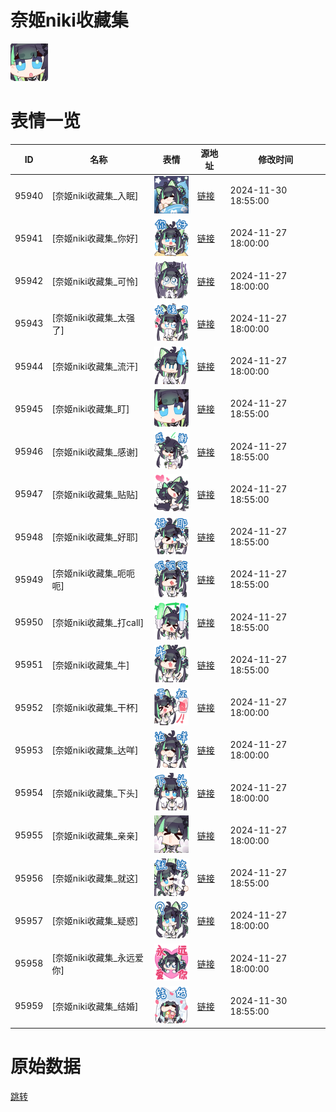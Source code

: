 # 奈姬niki收藏集

<img src="./cover.png" height="60" alt="cover" />

# 表情一览

|ID|名称|表情|源地址|修改时间|
|----|----|----|----|----|
|95940|[奈姬niki收藏集_入眠]|<img src="./pic/095940_%5B奈姬niki收藏集_入眠%5D.png" height="60" alt="入眠"/>|[链接](https://i0.hdslb.com/bfs/garb/b6e35227b7ffbe950d6586eba0304de836aa1256.png)|2024-11-30 18:55:00|
|95941|[奈姬niki收藏集_你好]|<img src="./pic/095941_%5B奈姬niki收藏集_你好%5D.png" height="60" alt="你好"/>|[链接](https://i0.hdslb.com/bfs/garb/e9e7160916b150503a364922d28c1cb5cded9965.png)|2024-11-27 18:00:00|
|95942|[奈姬niki收藏集_可怜]|<img src="./pic/095942_%5B奈姬niki收藏集_可怜%5D.png" height="60" alt="可怜"/>|[链接](https://i0.hdslb.com/bfs/garb/2cf91bc023108f83b411b1c1d60e0b9b0f155495.png)|2024-11-27 18:00:00|
|95943|[奈姬niki收藏集_太强了]|<img src="./pic/095943_%5B奈姬niki收藏集_太强了%5D.png" height="60" alt="太强了"/>|[链接](https://i0.hdslb.com/bfs/garb/068ebe63ce84b699a97578599ec55ab3a0efbc69.png)|2024-11-27 18:00:00|
|95944|[奈姬niki收藏集_流汗]|<img src="./pic/095944_%5B奈姬niki收藏集_流汗%5D.png" height="60" alt="流汗"/>|[链接](https://i0.hdslb.com/bfs/garb/5236353b26fc68d81f305a7bedd9fd6901b44a39.png)|2024-11-27 18:00:00|
|95945|[奈姬niki收藏集_盯]|<img src="./pic/095945_%5B奈姬niki收藏集_盯%5D.png" height="60" alt="盯"/>|[链接](https://i0.hdslb.com/bfs/garb/111ed4722a84f276540d8321aebc8596c37c03b4.png)|2024-11-27 18:55:00|
|95946|[奈姬niki收藏集_感谢]|<img src="./pic/095946_%5B奈姬niki收藏集_感谢%5D.png" height="60" alt="感谢"/>|[链接](https://i0.hdslb.com/bfs/garb/a0816a06ea475b5ec0979ddbb75d4a746c184507.png)|2024-11-27 18:55:00|
|95947|[奈姬niki收藏集_贴贴]|<img src="./pic/095947_%5B奈姬niki收藏集_贴贴%5D.png" height="60" alt="贴贴"/>|[链接](https://i0.hdslb.com/bfs/garb/5c3111ab059cf0ef4942dff7340b73ea660b724a.png)|2024-11-27 18:55:00|
|95948|[奈姬niki收藏集_好耶]|<img src="./pic/095948_%5B奈姬niki收藏集_好耶%5D.png" height="60" alt="好耶"/>|[链接](https://i0.hdslb.com/bfs/garb/db0ca18a1fd2ebd4a6c7129b6fe316bde5c56eca.png)|2024-11-27 18:55:00|
|95949|[奈姬niki收藏集_呃呃呃]|<img src="./pic/095949_%5B奈姬niki收藏集_呃呃呃%5D.png" height="60" alt="呃呃呃"/>|[链接](https://i0.hdslb.com/bfs/garb/bd7427c289bd319f4f485e5f0ab99480601af3ae.png)|2024-11-27 18:55:00|
|95950|[奈姬niki收藏集_打call]|<img src="./pic/095950_%5B奈姬niki收藏集_打call%5D.png" height="60" alt="打call"/>|[链接](https://i0.hdslb.com/bfs/garb/30a95ab8531d399ee48b8f2275ee737e1c21f3a7.png)|2024-11-27 18:55:00|
|95951|[奈姬niki收藏集_牛]|<img src="./pic/095951_%5B奈姬niki收藏集_牛%5D.png" height="60" alt="牛"/>|[链接](https://i0.hdslb.com/bfs/garb/27c3463801564091af684b557f6df8e2dc2b4b17.png)|2024-11-27 18:55:00|
|95952|[奈姬niki收藏集_干杯]|<img src="./pic/095952_%5B奈姬niki收藏集_干杯%5D.png" height="60" alt="干杯"/>|[链接](https://i0.hdslb.com/bfs/garb/46490d7e09839a70aeb415107a7287a1bb7a3be7.png)|2024-11-27 18:00:00|
|95953|[奈姬niki收藏集_达咩]|<img src="./pic/095953_%5B奈姬niki收藏集_达咩%5D.png" height="60" alt="达咩"/>|[链接](https://i0.hdslb.com/bfs/garb/7438c7c668355b41ada71a51b5bccaa5ecca18e1.png)|2024-11-27 18:00:00|
|95954|[奈姬niki收藏集_下头]|<img src="./pic/095954_%5B奈姬niki收藏集_下头%5D.png" height="60" alt="下头"/>|[链接](https://i0.hdslb.com/bfs/garb/2894d726d02490b1787da66a72af5a642550c93b.png)|2024-11-27 18:00:00|
|95955|[奈姬niki收藏集_亲亲]|<img src="./pic/095955_%5B奈姬niki收藏集_亲亲%5D.png" height="60" alt="亲亲"/>|[链接](https://i0.hdslb.com/bfs/garb/14643cf88750ce354b901b14ef3b6057773b280e.png)|2024-11-27 18:00:00|
|95956|[奈姬niki收藏集_就这]|<img src="./pic/095956_%5B奈姬niki收藏集_就这%5D.png" height="60" alt="就这"/>|[链接](https://i0.hdslb.com/bfs/garb/8161c5852028924d587280215c096346c0d30138.png)|2024-11-27 18:55:00|
|95957|[奈姬niki收藏集_疑惑]|<img src="./pic/095957_%5B奈姬niki收藏集_疑惑%5D.png" height="60" alt="疑惑"/>|[链接](https://i0.hdslb.com/bfs/garb/4f2211f6134c49db5f7f0a22491f084b008467ee.png)|2024-11-27 18:00:00|
|95958|[奈姬niki收藏集_永远爱你]|<img src="./pic/095958_%5B奈姬niki收藏集_永远爱你%5D.png" height="60" alt="永远爱你"/>|[链接](https://i0.hdslb.com/bfs/garb/eda3d6940b71f9fb7d29763e959c160e14baaec4.png)|2024-11-27 18:00:00|
|95959|[奈姬niki收藏集_结婚]|<img src="./pic/095959_%5B奈姬niki收藏集_结婚%5D.png" height="60" alt="结婚"/>|[链接](https://i0.hdslb.com/bfs/garb/012fa506770565a79d8dc01d5680614fcfc58cd4.png)|2024-11-30 18:55:00|

# 原始数据

[跳转](./raw.json)

